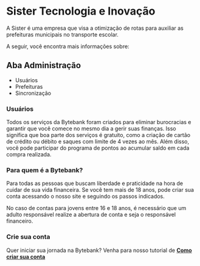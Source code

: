 # Sister Tecnologia e Inovação

A Sister é uma empresa que visa a otimização de rotas para auxiliar as prefeituras municipais no transporte escolar. 

A seguir, você encontra mais informações sobre: 

## Aba Administração
* Usuários
* Prefeituras
* Sincronização  


### Usuários

Todos os serviços da Bytebank foram criados para eliminar burocracias e garantir que você comece no mesmo dia a gerir suas finanças. Isso significa que boa parte dos serviços é gratuito, como a criação de cartão de crédito ou débito e saques com limite de 4 vezes ao mês. Além disso, você pode participar do programa de pontos ao acumular saldo em cada compra realizada.

### Para quem é a Bytebank? 

Para todas as pessoas que buscam liberdade e praticidade na hora de cuidar de sua vida financeira. Se você tem mais de 18 anos, pode criar sua conta acessando o nosso site e seguindo os passos indicados. 

No caso de contas para jovens entre 16 e 18 anos, é necessário que um adulto responsável realize a abertura de conta e seja o responsável financeiro. 

### Crie sua conta

Quer iniciar sua jornada na Bytebank? Venha para nosso tutorial de [**Como criar sua conta**](URL)
